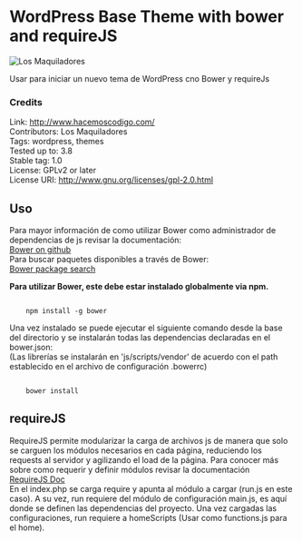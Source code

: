 WordPress Base Theme with bower and requireJS
=============
![Los Maquiladores](https://raw.github.com/HacemosCodigo/base-theme/master/images/logo_hc.png)

Usar para iniciar un nuevo tema de WordPress cno Bower y requireJs

### Credits

Link: http://www.hacemoscodigo.com/<br />
Contributors: Los Maquiladores<br />
Tags: wordpress, themes<br />
Tested up to: 3.8<br />
Stable tag: 1.0<br />
License: GPLv2 or later<br />
License URI: http://www.gnu.org/licenses/gpl-2.0.html<br />

<h2>Uso</h2>
<p>Para mayor información de como utilizar Bower como administrador de dependencias de js revisar la documentación: <br> 
<a href="https://github.com/bower/bower">Bower on github</a> <br>
Para buscar paquetes disponibles a través de Bower: <br> <a href="http://bower.io/search/">Bower package search</a> <br>

<strong>Para utilizar Bower, este debe estar instalado globalmente via npm. </strong></p>

<code>
	npm install -g bower
</code>

<p>Una vez instalado se puede ejecutar el siguiente comando desde la base del directorio y se instalarán todas las dependencias declaradas en el bower.json: <br>(Las librerías se instalarán en 'js/scripts/vendor' de acuerdo con el path establecido en el archivo de configuración .bowerrc)</p>

<code>
	bower install
</code>

<h2>requireJS</h2>

<p>RequireJS permite modularizar la carga de archivos js de manera que solo se carguen los módulos necesarios en cada página, reduciendo los requests al servidor y agilizando el load de la página. Para conocer más sobre como requerir y definir módulos revisar la documentación <br> <a href="http://requirejs.org/docs/api.html">RequireJS Doc</a> <br>
En el index.php se carga require y apunta al módulo a cargar (run.js en este caso). A su vez, run requiere del módulo de configuración main.js, es aquí donde se definen las dependencias del proyecto. Una vez cargadas las configuraciones, run requiere a homeScripts (Usar como functions.js para el home).</p>
